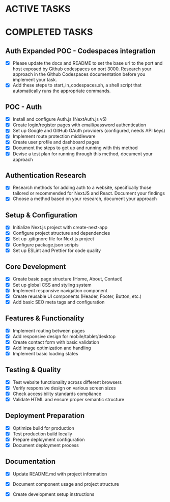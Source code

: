 <!-- This document holds the tasks that have previously been completed, or need to be completed. Please ensure a consistent format for your tasks. Please add to this list when performing a task. You can also choose to add ideas for future work here, even if you are not intending to take those actions currently. -->

# ACTIVE TASKS

# COMPLETED TASKS

## Auth Expanded POC - Codespaces integration
- [x] Please update the docs and README to set the base url to the port and host exposed by Github codespaces on port 3000. Research your approach in the Github Codespaces documentation before you implement your task. 
- [x] Add these steps to start_in_codespaces.sh, a shell script that automatically runs the appropriate commands.

## POC - Auth
- [x] Install and configure Auth.js (NextAuth.js v5)
- [x] Create login/register pages with email/password authentication
- [x] Set up Google and GitHub OAuth providers (configured, needs API keys)
- [x] Implement route protection middleware
- [x] Create user profile and dashboard pages
- [x] Document the steps to get up and running with this method
- [x] Devise a test plan for running through this method, document your approach

## Authentication Research
- [x] Research methods for adding auth to a website, specifically those tailored or recommended for NextJS and React. Document your findings
- [x] Choose a method based on your research, document your approach

## Setup & Configuration
- [x] Initialize Next.js project with create-next-app
- [x] Configure project structure and dependencies  
- [x] Set up .gitignore file for Next.js project
- [x] Configure package.json scripts
- [x] Set up ESLint and Prettier for code quality

## Core Development
- [x] Create basic page structure (Home, About, Contact)
- [x] Set up global CSS and styling system
- [x] Implement responsive navigation component
- [x] Create reusable UI components (Header, Footer, Button, etc.)
- [x] Add basic SEO meta tags and configuration

## Features & Functionality
- [x] Implement routing between pages
- [x] Add responsive design for mobile/tablet/desktop
- [x] Create contact form with basic validation
- [x] Add image optimization and handling
- [x] Implement basic loading states

## Testing & Quality
- [x] Test website functionality across different browsers
- [x] Verify responsive design on various screen sizes
- [x] Check accessibility standards compliance
- [x] Validate HTML and ensure proper semantic structure

## Deployment Preparation
- [x] Optimize build for production
- [x] Test production build locally
- [x] Prepare deployment configuration
- [x] Document deployment process

## Documentation
- [x] Update README.md with project information
- [x] Document component usage and project structure
- [x] Create development setup instructions


